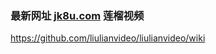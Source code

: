 ### 最新网址 [jk8u.com](http://www.jk8u.com/?liulianshipin) 莲榴视频

https://github.com/liulianvideo/liulianvideo/wiki
